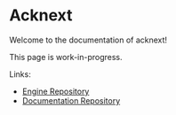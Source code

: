 # Acknext

Welcome to the documentation of acknext!

This page is work-in-progress.

Links:
- <a href="https://github.com/TeamRetro/acknext" target="_blank">Engine Repository</a>
- <a href="https://github.com/TeamRetro/acknext-docs" target="_blank">Documentation Repository</a>